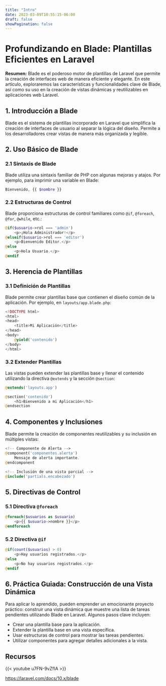```yaml
---
title: "Intro"
date: 2023-03-09T10:55:15-06:00
draft: false
showPagination: false
---
```

# Profundizando en Blade: Plantillas Eficientes en Laravel

**Resumen:** Blade es el poderoso motor de plantillas de Laravel que permite la creación de interfaces web de manera eficiente y elegante. En este artículo, exploraremos las características y funcionalidades clave de Blade, así como su uso en la creación de vistas dinámicas y reutilizables en aplicaciones web Laravel.

## 1. Introducción a Blade

Blade es el sistema de plantillas incorporado en Laravel que simplifica la creación de interfaces de usuario al separar la lógica del diseño. Permite a los desarrolladores crear vistas de manera más organizada y legible.

## 2. Uso Básico de Blade

### 2.1 Sintaxis de Blade

Blade utiliza una sintaxis familiar de PHP con algunas mejoras y atajos. Por ejemplo, para imprimir una variable en Blade:

```php
Bienvenido, {{ $nombre }}
```

### 2.2 Estructuras de Control

Blade proporciona estructuras de control familiares como `@if`, `@foreach`, `@for`, `@while`, etc.:

```php
@if($usuario->rol === 'admin')
    <p>¡Hola Administrador!</p>
@elseif($usuario->rol === 'editor')
    <p>Bienvenido Editor.</p>
@else
    <p>Hola Usuario.</p>
@endif
```

## 3. Herencia de Plantillas

### 3.1 Definición de Plantillas

Blade permite crear plantillas base que contienen el diseño común de la aplicación. Por ejemplo, en `layouts/app.blade.php`:

```php
<!DOCTYPE html>
<html>
<head>
    <title>Mi Aplicación</title>
</head>
<body>
    @yield('contenido')
</body>
</html>
```

### 3.2 Extender Plantillas

Las vistas pueden extender las plantillas base y llenar el contenido utilizando la directiva `@extends` y la sección `@section`:

```php
@extends('layouts.app')

@section('contenido')
    <h1>Bienvenido a mi Aplicación</h1>
@endsection
```

## 4. Componentes y Inclusiones

Blade permite la creación de componentes reutilizables y su inclusión en múltiples vistas:

```php
<!-- Componente de Alerta -->
@component('componentes.alerta')
    Mensaje de alerta importante.
@endcomponent

<!-- Inclusión de una vista parcial -->
@include('partials.encabezado')
```

## 5. Directivas de Control

### 5.1 Directiva `@foreach`

```php
@foreach($usuarios as $usuario)
    <p>{{ $usuario->nombre }}</p>
@endforeach
```

### 5.2 Directiva `@if`

```php
@if(count($usuarios) > 0)
    <p>Hay usuarios registrados.</p>
@else
    <p>No hay usuarios registrados.</p>
@endif
```

## 6. Práctica Guiada: Construcción de una Vista Dinámica

Para aplicar lo aprendido,  pueden emprender un emocionante proyecto práctico: construir una vista dinámica que muestre una lista de tareas pendientes utilizando Blade en Laravel. Algunos pasos clave incluyen:

- Crear una plantilla base para la aplicación.
- Extender la plantilla base en una vista específica.
- Usar estructuras de control para mostrar las tareas pendientes.
- Utilizar componentes para agregar detalles adicionales a la vista.

## Recursos

{{< youtube u7FN-9vZfIA >}}

https://laravel.com/docs/10.x/blade
